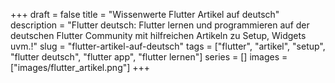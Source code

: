 +++ 
draft = false
title = "Wissenwerte Flutter Artikel auf deutsch"
description = "Flutter deutsch: Flutter lernen und programmieren auf der deutschen Flutter Community mit hilfreichen Artikeln zu Setup, Widgets uvm.!"
slug = "flutter-artikel-auf-deutsch"
tags = ["flutter", "artikel", "setup", "flutter deutsch", "flutter app", "flutter lernen"]
series = []
images = ["images/flutter_artikel.png"]
+++
